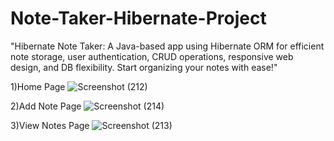 # Note-Taker-Hibernate-Project
"Hibernate Note Taker: A Java-based app using Hibernate ORM for efficient note storage, user authentication, CRUD operations, responsive web design, and DB flexibility. Start organizing your notes with ease!"

1)Home Page
![Screenshot (212)](https://github.com/himanshurai26/Note-Taker-Hibernate-Project/assets/77565518/486e0786-0680-4a47-8f9f-952c66994eae)

2)Add Note Page
![Screenshot (214)](https://github.com/himanshurai26/Note-Taker-Hibernate-Project/assets/77565518/2d660d10-dc45-4891-a27f-6e61d27e6e64)

3)View Notes Page
![Screenshot (213)](https://github.com/himanshurai26/Note-Taker-Hibernate-Project/assets/77565518/608fbc7b-d433-4c78-ba04-8339628b40ee)
